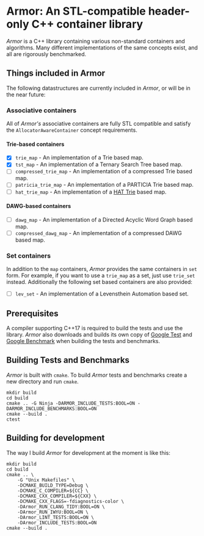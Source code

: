 # Armor: An STL-compatible header-only C++ container library

_Armor_ is a C++ library containing various non-standard containers and
algorithms. Many different implementations of the same concepts exist, and all
are rigorously benchmarked.

## Things included in Armor
The following datastructures are currently included in _Armor_, or will be in
the near future:

### Associative containers

All of _Armor's_ associative containers are fully STL compatible and satisfy the
`AllocatorAwareContainer` concept requirements.

#### Trie-based containers

- [x] `trie_map` - An implementation of a Trie based map.
- [x] `tst_map` - An implementation of a Ternary Search Tree based map.
- [ ] `compressed_trie_map` - An implementation of a compressed Trie based map.
- [ ] `patricia_trie_map` - An implementation of a PARTICIA Trie based map.
- [ ] `hat_trie_map` - An implementation of a
[HAT Trie](http://crpit.com/confpapers/CRPITV62Askitis.pdf) based map.

#### DAWG-based containers

- [ ] `dawg_map` - An implementation of a Directed Acyclic Word Graph based map.
- [ ] `compressed_dawg_map` - An implementation of a compressed DAWG based map.

### Set containers

In addition to the `map` containers, _Armor_ provides the same containers in
`set` form. For example, if you want to use a `trie_map` as a set, just use
`trie_set` instead. Additionally the following set based containers are also
provided:

- [ ] `lev_set` - An implementation of a Levensthein Automation based set.

## Prerequisites

A compiler supporting C++17 is required to build the tests and use the library.
_Armor_ also downloads and builds its own copy of
[Google Test](https://github.com/google/googletest) and
[Google Benchmark](https://github.com/google/benchmark) when building the tests
and benchmarks.

## Building Tests and Benchmarks

_Armor_ is built with `cmake`. To build _Armor_ tests and benchmarks create a
new directory and run `cmake`.

    mkdir build
    cd build
    cmake .. -G Ninja -DARMOR_INCLUDE_TESTS:BOOL=ON -DARMOR_INCLUDE_BENCHMARKS:BOOL=ON
    cmake --build .
    ctest

## Building for development

The way I build _Armor_ for development at the moment is like this:

    mkdir build
    cd build
    cmake .. \
        -G "Unix Makefiles" \
        -DCMAKE_BUILD_TYPE=Debug \
        -DCMAKE_C_COMPILER=${CC} \
        -DCMAKE_CXX_COMPILER=${CXX} \
        -DCMAKE_CXX_FLAGS=-fdiagnostics-color \
        -DArmor_RUN_CLANG_TIDY:BOOL=ON \
        -DArmor_RUN_IWYU:BOOL=ON \
        -DArmor_LINT_TESTS:BOOL=ON \
        -DArmor_INCLUDE_TESTS:BOOL=ON
    cmake --build .
